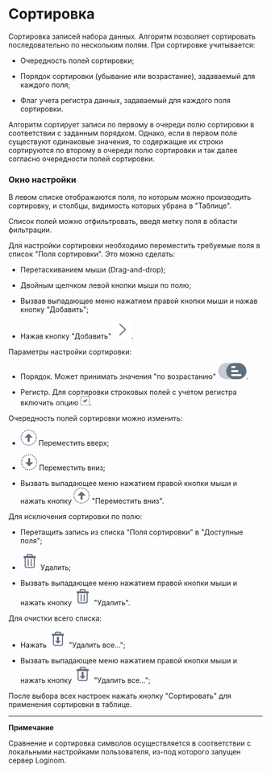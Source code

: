 # Сортировка

Сортировка записей набора данных. Алгоритм позволяет сортировать последовательно по нескольким полям.
При сортировке учитывается:

* Очередность полей сортировки;

* Порядок сортировки (убывание или возрастание), задаваемый для каждого поля;

* Флаг учета регистра данных, задаваемый для каждого поля сортировки.

Алгоритм сортирует записи по первому в очереди полю сортировки в соответствии с заданным порядком. Однако, если в первом поле существуют одинаковые значения, то содержащие их строки сортируются по второму в очереди полю сортировки и так далее согласно очередности полей сортировки.

### Окно настройки

В левом списке отображаются поля, по которым можно производить сортировку, и столбцы, видимость которых убрана в "Таблице".

Список полей можно отфильтровать, введя метку поля в области фильтрации.

Для настройки сортировки необходимо переместить требуемые поля в список "Поля сортировки". Это можно сделать:

* Перетаскиванием мыши (Drag-and-drop);

* Двойным щелчком левой кнопки мыши по полю;

* Вызвав выпадающее меню нажатием правой кнопки мыши и нажав кнопку "Добавить";

* Нажав кнопку "Добавить" ![](../../media/app/processors/button_add-02.svg). 

Параметры настройки сортировки:

* Порядок. Может принимать значения "по возрастанию" ![](../../media/app/processors/sorting_order-01.svg).

* Регистр. Для сортировки строковых полей с учетом регистра включить опцию ![](../../media/app/processors/check_box.png).

Очередность полей сортировки можно изменить:

* ![](../../media/app/processors/move_in_list-02.svg) Переместить вверх;

* ![](../../media/app/processors/move_in_list-01.svg) Переместить вниз;

* Вызвать выпадающее меню нажатием правой кнопки мыши и нажать кнопку ![](../../media/app/processors/move_in_list-02.svg) "Переместить вниз".

Для исключения сортировки по полю:

* Перетащить запись из списка "Поля сортировки" в "Доступные поля";

* ![](../../media/app/icons/toolbar_18/toolbar_18_8.svg) Удалить;

* Вызвать выпадающее меню нажатием правой кнопки мыши и нажать кнопку ![](../../media/app/icons/toolbar_18/toolbar_18_8.svg) "Удалить".

Для очистки всего списка:

* Нажать ![](../../media/app/icons/toolbar_18/toolbar_18_127.svg) "Удалить все...";

* Вызвать выпадающее меню нажатием правой кнопки мыши и нажать кнопку ![](../../media/app/icons/toolbar_18/toolbar_18_127.svg) "Удалить все...";

После выбора всех настроек нажать кнопку "Сортировать" для применения сортировки в таблице.

--------

**Примечание**

Сравнение и сортировка символов осуществляется в соответствии с локальными настройками пользователя, из-под которого запущен сервер Loginom.


